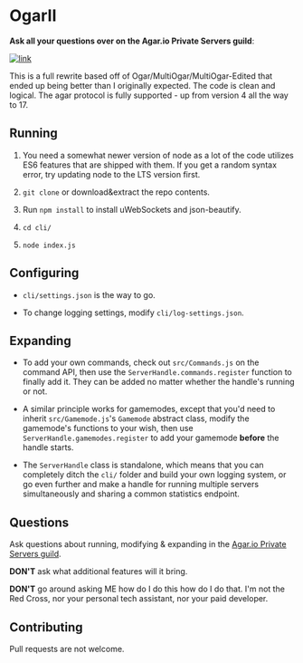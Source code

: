 # OgarII

**Ask all your questions over on the Agar.io Private Servers guild**:

[![link](https://discordapp.com/api/guilds/407210435721560065/embed.png?style=banner2)](https://discord.gg/msMVwQC)

This is a full rewrite based off of Ogar/MultiOgar/MultiOgar-Edited that ended up being better than I originally expected. The code is clean and logical. The agar protocol is fully supported - up from version 4 all the way to 17.

## Running

1. You need a somewhat newer version of node as a lot of the code utilizes ES6 features that are shipped with them. If you get a random syntax error, try updating node to the LTS version first.

2. `git clone` or download&extract the repo contents.

3. Run `npm install` to install uWebSockets and json-beautify.

4. `cd cli/`

5. `node index.js`

## Configuring

- `cli/settings.json` is the way to go.

- To change logging settings, modify `cli/log-settings.json`.

## Expanding

- To add your own commands, check out `src/Commands.js` on the command API, then use the `ServerHandle.commands.register` function to finally add it. They can be added no matter whether the handle's running or not.

- A similar principle works for gamemodes, except that you'd need to inherit `src/Gamemode.js`'s `Gamemode` abstract class, modify the gamemode's functions to your wish, then use `ServerHandle.gamemodes.register` to add your gamemode **before** the handle starts.

- The `ServerHandle` class is standalone, which means that you can completely ditch the `cli/` folder and build your own logging system, or go even further and make a handle for running multiple servers simultaneously and sharing a common statistics endpoint.

## Questions

Ask questions about running, modifying & expanding in the [Agar.io Private Servers guild](https://discord.gg/27v68Sb).

**DON'T** ask what additional features will it bring.

**DON'T** go around asking ME how do I do this how do I do that. I'm not the Red Cross, nor your personal tech assistant, nor your paid developer.

## Contributing

Pull requests are not welcome.
